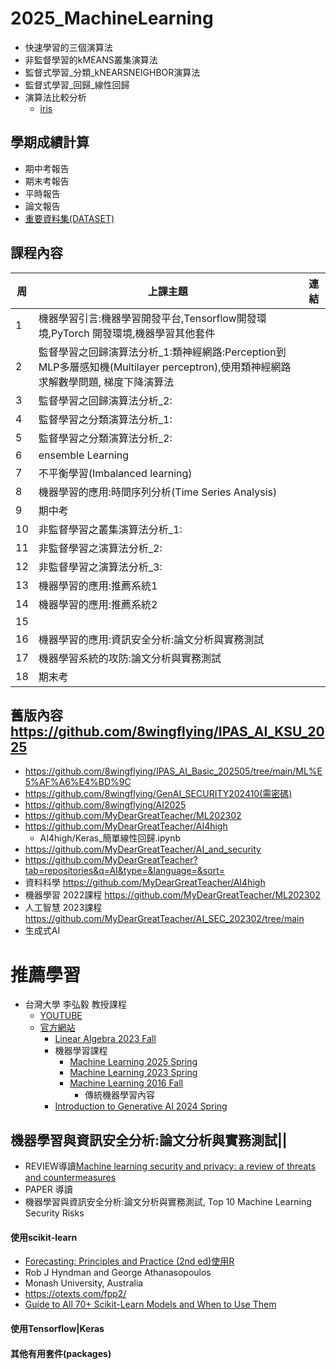 # 2025_MachineLearning
- 快速學習的三個演算法
- 非監督學習的kMEANS叢集演算法
- 監督式學習_分類_kNEARSNEIGHBOR演算法
- 監督式學習_回歸_線性回歸
- 演算法比較分析
  - [iris](iris.md) 

## 學期成績計算
- 期中考報告
- 期末考報告
- 平時報告
- 論文報告
- [重要資料集(DATASET)](重要資料集_DATASET.md)
## 課程內容
|周|上課主題|連結|
|---- | --------| ------|
| 1	| 機器學習引言:機器學習開發平台,Tensorflow開發環境,PyTorch 開發環境,機器學習其他套件||
| 2	| 監督學習之回歸演算法分析_1:類神經網路:Perception到MLP多層感知機(Multilayer perceptron),使用類神經網路求解數學問題, 梯度下降演算法||
| 3	| 監督學習之回歸演算法分析_2:||
| 4	| 監督學習之分類演算法分析_1:||
| 5	| 監督學習之分類演算法分析_2:||
| 6	| ensemble Learning||
| 7	| 不平衡學習(Imbalanced learning)||
| 8	| 機器學習的應用:時間序列分析(Time Series Analysis)||
|  9| 	期中考||
| 10	| 非監督學習之叢集演算法分析_1:||
| 11	| 非監督學習之演算法分析_2:||
| 12	| 非監督學習之演算法分析_3:||
| 13	| 機器學習的應用:推薦系統1||
| 14	| 機器學習的應用:推薦系統2||
| 15  | 	||
| 16	| 機器學習的應用:資訊安全分析:論文分析與實務測試||
| 17	| 機器學習系統的攻防:論文分析與實務測試||
| 18	| 期末考||

## 舊版內容  https://github.com/8wingflying/IPAS_AI_KSU_2025
- https://github.com/8wingflying/IPAS_AI_Basic_202505/tree/main/ML%E5%AF%A6%E4%BD%9C
- https://github.com/8wingflying/GenAI_SECURITY202410(需密碼)
- https://github.com/8wingflying/AI2025
- https://github.com/MyDearGreatTeacher/ML202302
- https://github.com/MyDearGreatTeacher/AI4high
  - AI4high/Keras_簡單線性回歸.ipynb 
- https://github.com/MyDearGreatTeacher/AI_and_security
- https://github.com/MyDearGreatTeacher?tab=repositories&q=AI&type=&language=&sort=
- 資料科學  https://github.com/MyDearGreatTeacher/AI4high 
- 機器學習  2022課程 https://github.com/MyDearGreatTeacher/ML202302 
- 人工智慧   2023課程 https://github.com/MyDearGreatTeacher/AI_SEC_202302/tree/main 
- 生成式AI 

# 推薦學習
- 台灣大學 李弘毅 教授課程
  - [YOUTUBE](https://www.youtube.com/channel/UC2ggjtuuWvxrHHHiaDH1dlQ) 
  - [官方網站](https://speech.ee.ntu.edu.tw/~hylee/index.php)
    - [Linear Algebra 2023 Fall](https://eric-lam.com/LA_2023_fall/2023-fall.html)
    - 機器學習課程
      - [Machine Learning 2025 Spring](https://speech.ee.ntu.edu.tw/~hylee/ml/2025-spring.php)
      - [Machine Learning 2023 Spring](https://speech.ee.ntu.edu.tw/~hylee/ml/2023-spring.php)
      - [Machine Learning 2016 Fall](https://speech.ee.ntu.edu.tw/~hylee/ml/2016-fall.php)
        - 傳統機器學習內容 
    - [Introduction to Generative AI 2024 Spring](https://speech.ee.ntu.edu.tw/~hylee/genai/2024-spring.php)


## 機器學習與資訊安全分析:論文分析與實務測試||
  - REVIEW導讀[Machine learning security and privacy: a review of threats and countermeasures](https://jis-eurasipjournals.springeropen.com/articles/10.1186/s13635-024-00158-3)
  - PAPER 導讀
  - 機器學習與資訊安全分析:論文分析與實務測試, Top 10 Machine Learning Security Risks

#### 使用scikit-learn
- [Forecasting: Principles and Practice (2nd ed)使用R ]()
- Rob J Hyndman and George Athanasopoulos
- Monash University, Australia
- https://otexts.com/fpp2/
- [Guide to All 70+ Scikit-Learn Models and When to Use Them](Scikit-Learn_Models.md)
#### 使用Tensorflow|Keras 
#### 其他有用套件(packages)
